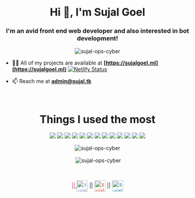 <h1 align="center">Hi 👋, I'm Sujal Goel</h1>
<h3 align="center">I'm an avid front end web developer and also interested in bot development!</h3>

<p align="center"> <img src="https://komarev.com/ghpvc/?username=sujal-ops-cyber" alt="sujal-ops-cyber" /> </p>

- 👨‍💻 All of my projects are available at **[https://sujalgoel.ml](https://sujalgoel.ml)** [![Netlify Status][netlify-image]][netlify-url]

- 📫 Reach me at **[admin@sujal.tk](https://mail.google.com/mail/u/0/?view=cm&fs=1&to=admin@sujal.tk)**
<br>
<h1 align="center">Things I used the most</h1>
<p align="center"><img src="https://img.shields.io/badge/node.js%20-%2343853D.svg?&style=for-the-badge&logo=node.js&logoColor=white"/>   <img src="https://img.shields.io/badge/javascript%20-%23323330.svg?&style=for-the-badge&logo=javascript&logoColor=%23F7DF1E"/>   <img src="https://img.shields.io/badge/html5%20-%23E34F26.svg?&style=for-the-badge&logo=html5&logoColor=white"/>   <img src="https://img.shields.io/badge/css3%20-%231572B6.svg?&style=for-the-badge&logo=css3&logoColor=white"/>   <img src="https://img.shields.io/badge/python%20-%2314354C.svg?&style=for-the-badge&logo=python&logoColor=white"/>   <img src="https://img.shields.io/badge/express.js%20-%23404d59.svg?&style=for-the-badge"/>   <img src="https://img.shields.io/badge/react%20-%2320232a.svg?&style=for-the-badge&logo=react&logoColor=%2361DAFB"/>   <img src="https://img.shields.io/badge/vuejs%20-%2335495e.svg?&style=for-the-badge&logo=vue.js&logoColor=%234FC08D"/>   <img src="https://img.shields.io/badge/bootstrap%20-%23563D7C.svg?&style=for-the-badge&logo=bootstrap&logoColor=white"/>   <img src="https://img.shields.io/badge/github%20-%23121011.svg?&style=for-the-badge&logo=github&logoColor=white"/>   <img src="https://img.shields.io/badge/heroku%20-%23430098.svg?&style=for-the-badge&logo=heroku&logoColor=white"/>   <img src="https://img.shields.io/badge/vercel%20-%23000000.svg?&style=for-the-badge&logo=vercel&logoColor=white"/>   <img src ="https://img.shields.io/badge/MongoDB-%234ea94b.svg?&style=for-the-badge&logo=mongodb&logoColor=white"/></p>

<p align="center"><img align="center" src="https://github-readme-stats.vercel.app/api/top-langs/?username=sujal-ops-cyber&layout=compact&hide=html" alt="sujal-ops-cyber" /></p>

<p align="center">&nbsp;<img align="center" src="https://github-readme-stats.vercel.app/api?username=sujal-ops-cyber&show_icons=true" alt="sujal-ops-cyber" /></p><br>
<!--START_SECTION:waka-->
<!--END_SECTION:waka-->
<p align="center">
<a href="https://instagram.com/sujal_ops_cyber" target="_blank"><path xmlns="http://www.w3.org/2000/svg" d="M12 0C8.74 0 8.333.015 7.053.072 5.775.132 4.905.333 4.14.63c-.789.306-1.459.717-2.126 1.384S.935 3.35.63 4.14C.333 4.905.131 5.775.072 7.053.012 8.333 0 8.74 0 12s.015 3.667.072 4.947c.06 1.277.261 2.148.558 2.913.306.788.717 1.459 1.384 2.126.667.666 1.336 1.079 2.126 1.384.766.296 1.636.499 2.913.558C8.333 23.988 8.74 24 12 24s3.667-.015 4.947-.072c1.277-.06 2.148-.262 2.913-.558.788-.306 1.459-.718 2.126-1.384.666-.667 1.079-1.335 1.384-2.126.296-.765.499-1.636.558-2.913.06-1.28.072-1.687.072-4.947s-.015-3.667-.072-4.947c-.06-1.277-.262-2.149-.558-2.913-.306-.789-.718-1.459-1.384-2.126C21.319 1.347 20.651.935 19.86.63c-.765-.297-1.636-.499-2.913-.558C15.667.012 15.26 0 12 0zm0 2.16c3.203 0 3.585.016 4.85.071 1.17.055 1.805.249 2.227.415.562.217.96.477 1.382.896.419.42.679.819.896 1.381.164.422.36 1.057.413 2.227.057 1.266.07 1.646.07 4.85s-.015 3.585-.074 4.85c-.061 1.17-.256 1.805-.421 2.227-.224.562-.479.96-.899 1.382-.419.419-.824.679-1.38.896-.42.164-1.065.36-2.235.413-1.274.057-1.649.07-4.859.07-3.211 0-3.586-.015-4.859-.074-1.171-.061-1.816-.256-2.236-.421-.569-.224-.96-.479-1.379-.899-.421-.419-.69-.824-.9-1.38-.165-.42-.359-1.065-.42-2.235-.045-1.26-.061-1.649-.061-4.844 0-3.196.016-3.586.061-4.861.061-1.17.255-1.814.42-2.234.21-.57.479-.96.9-1.381.419-.419.81-.689 1.379-.898.42-.166 1.051-.361 2.221-.421 1.275-.045 1.65-.06 4.859-.06l.045.03zm0 3.678c-3.405 0-6.162 2.76-6.162 6.162 0 3.405 2.76 6.162 6.162 6.162 3.405 0 6.162-2.76 6.162-6.162 0-3.405-2.76-6.162-6.162-6.162zM12 16c-2.21 0-4-1.79-4-4s1.79-4 4-4 4 1.79 4 4-1.79 4-4 4zm7.846-10.405c0 .795-.646 1.44-1.44 1.44-.795 0-1.44-.646-1.44-1.44 0-.794.646-1.439 1.44-1.439.793-.001 1.44.645 1.44 1.439z" align="center"  style="color: #FF1493" height="30" width="30" /> ||
<a href="https://discord.com/users/581752425858203659" target="_blank"><img align="center" style="color: #738ADB" src="https://cdn.jsdelivr.net/npm/simple-icons@3.0.1/icons/discord.svg" alt="sujal_ops_cyber" height="30" width="30" /></a> ||
<a href="https://reddit.com/u/sujal-ops-cyber" target="_blank"><img align="center" style="color: orangered" src="https://cdn.jsdelivr.net/npm/simple-icons@3.0.1/icons/reddit.svg" alt="sujal_ops_cyber" height="30" width="30" /></a> || 
<a href="https://t.me/sujalopscyber" target="_blank"><img align="center" style="color: #0088cc" src="https://cdn.jsdelivr.net/npm/simple-icons@3.0.1/icons/telegram.svg" alt="sujal_ops_cyber" height="30" width="30" /></a>
</p>


[netlify-image]: https://api.netlify.com/api/v1/badges/faef6419-2d67-488a-95a8-998e1ad3e40f/deploy-status
[netlify-url]: https://app.netlify.com/sites/sujalgoel/deploys
